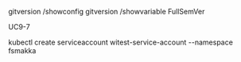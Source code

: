 gitversion /showconfig
gitversion /showvariable FullSemVer

UC9-7

kubectl create serviceaccount witest-service-account --namespace fsmakka